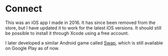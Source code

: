 # Connect

This was an iOS app I made in 2016. It has since been removed from the store,
but I have updated it to work for the latest iOS versions. It should still be
possible to install it through Xcode using a free account.

I later developed a similar Android game called [Swap](https://github.com/scott2000/swap-game),
which is still available on Google Play as of now.

